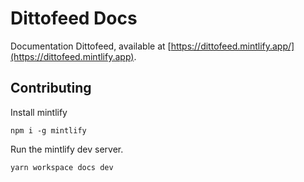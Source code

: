 # Dittofeed Docs

Documentation Dittofeed, available at [https://dittofeed.mintlify.app/](https://dittofeed.mintlify.app).

## Contributing

Install mintlify

```
npm i -g mintlify
```

Run the mintlify dev server.

```bash
yarn workspace docs dev
```